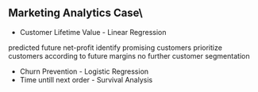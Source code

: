 ## Marketing Analytics Case\

* Customer Lifetime Value - Linear Regression

predicted future net-profit
identify promising customers
prioritize customers according to future margins
no further customer segmentation

* Churn Prevention - Logistic Regression
* Time untill next order - Survival Analysis